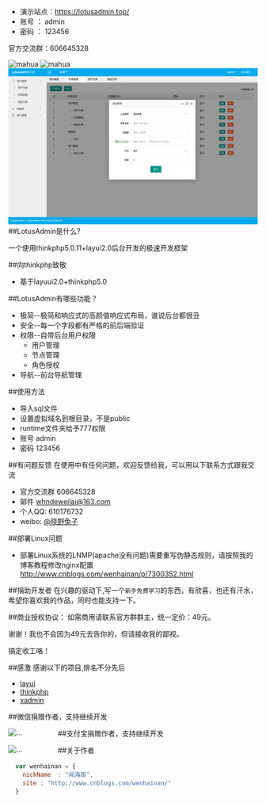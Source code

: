 * 演示站点：https://lotusadmin.top/ 
* 账号 ： admin
* 密码 ： 123456
 
官方交流群：606645328 
 
![mahua](main3.png)
![mahua](main.png)
![mahua](main2.png)
##LotusAdmin是什么?

一个使用thinkphp5.0.11+layui2.0后台开发的极速开发框架

##向thinkphp致敬
* 基于layuui2.0+thinkphp5.0

##LotusAdmin有哪些功能？
* 极简--极简和响应式的高颜值响应式布局，谁说后台都很丑
* 安全--每一个字段都有严格的前后端验证
* 权限--自带后台用户权限
    *  用户管理
    *  节点管理
    *  角色授权
* 导航--前台导航管理



##使用方法
* 导入sql文件
* 设置虚拟域名到根目录，不是public
* runtime文件夹给予777权限
* 账号 admin
* 密码 123456
 


##有问题反馈
在使用中有任何问题，欢迎反馈给我，可以用以下联系方式跟我交流

* 官方交流群 606645328
* 邮件 whndeweilai@163.com
* 个人QQ: 610176732
* weibo: [@晓野兔子](http://weibo.com/wenhainan)


##部署Linux问题
 * 部署Linux系统的LNMP(apache没有问题)需要重写伪静态规则，请按照我的博客教程修改nginx配置 http://www.cnblogs.com/wenhainan/p/7300352.html


##捐助开发者
在兴趣的驱动下,写一个`新手免费学习`的东西，有欣喜，也还有汗水，希望你喜欢我的作品，同时也能支持一下。

 
##商业授权协议： 如需商用请联系官方群群主，统一定价：49元。

谢谢！我也不会因为49元去告你的，但请接收我的鄙视。


搞定收工咯！

##感激
感谢以下的项目,排名不分先后

* [layui](http://www.layui.com/) 
* [thinkphp](http://www.thinkphp.cn/)
* [xadmin](http://x.xuebingsi.com/)

##微信捐赠作者，支持继续开发
 
<img src="wechat.jpg" style="float: left" alt="..." width="100px">

##支付宝捐赠作者，支持继续开发

<img src="alipay.jpg" style="float: left" alt="..." width="100px">

##关于作者

```javascript
  var wenhainan = {
    nickName  : "闻海南",
    site : "http://www.cnblogs.com/wenhainan/"
  }
